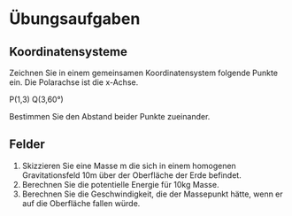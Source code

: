 # Übungsaufgaben

## Koordinatensysteme

Zeichnen Sie in einem gemeinsamen Koordinatensystem folgende Punkte ein. Die Polarachse ist die x-Achse.

P(1,3)
Q(3,60°)

Bestimmen Sie den Abstand beider Punkte zueinander.

## Felder

1. Skizzieren Sie eine Masse m die sich in einem homogenen Gravitationsfeld 10m über der Oberfläche der Erde befindet.
1. Berechnen Sie die potentielle Energie für 10kg Masse.
1. Berechnen Sie die Geschwindigkeit, die der Massepunkt hätte, wenn er auf die Oberfläche fallen würde.

